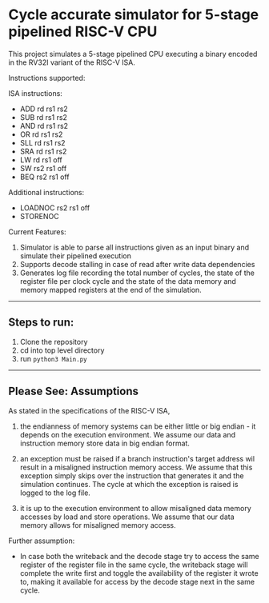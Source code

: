 # Cycle accurate simulator for 5-stage pipelined RISC-V CPU

This project simulates a 5-stage pipelined CPU executing a binary encoded in the RV32I variant of the RISC-V ISA.

Instructions supported:

ISA instructions:

- ADD rd rs1 rs2
- SUB rd rs1 rs2
- AND rd rs1 rs2
- OR rd rs1 rs2
- SLL rd rs1 rs2
- SRA rd rs1 rs2
- LW rd rs1 off
- SW rs2 rs1 off
- BEQ rs2 rs1 off

Additional instructions:

- LOADNOC rs2 rs1 off
- STORENOC

Current Features:

1. Simulator is able to parse all instructions given as an input binary and simulate their pipelined execution
2. Supports decode stalling in case of read after write data dependencies
3. Generates log file recording the total number of cycles, the state of the register file per clock cycle and the state of the data memory and memory mapped registers at the end of the simulation.

<hr>

## Steps to run:

1. Clone the repository
2. cd into top level directory
3. run `python3 Main.py`

<hr>

## Please See: Assumptions

As stated in the specifications of the RISC-V ISA,

1. the endianness of memory systems can be either little or big endian - it depends on the execution environment. We assume our data and instruction memory store data in big endian format.

2. an exception must be raised if a branch instruction's target address wil result in a misaligned instruction memory access. We assume that this exception simply skips over the instruction that generates it and the simulation continues. The cycle at which the exception is raised is logged to the log file.

3. it is up to the execution environment to allow misaligned data memory accesses by load and store operations. We assume that our data memory allows for misaligned memory access.

Further assumption:

- In case both the writeback and the decode stage try to access the same register of the register file in the same cycle, the writeback stage will complete the write first and toggle the availability of the register it wrote to, making it available for access by the decode stage next in the same cycle.
